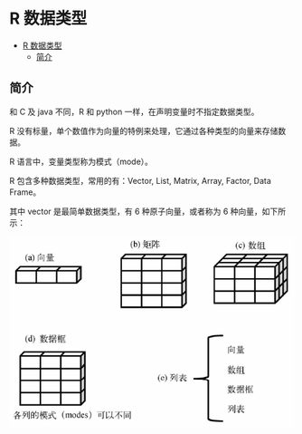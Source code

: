 # R 数据类型

- [R 数据类型](#r-%e6%95%b0%e6%8d%ae%e7%b1%bb%e5%9e%8b)
  - [简介](#%e7%ae%80%e4%bb%8b)

## 简介

和 C 及 java 不同，R 和 python 一样，在声明变量时不指定数据类型。

R 没有标量，单个数值作为向量的特例来处理，它通过各种类型的向量来存储数据。

R 语言中，变量类型称为模式（mode）。

R 包含多种数据类型，常用的有：Vector, List, Matrix, Array, Factor, Data Frame。

其中 vector 是最简单数据类型，有 6 种原子向量，或者称为 6 种向量，如下所示：

![types](images/2020-05-14-09-37-38.png)

